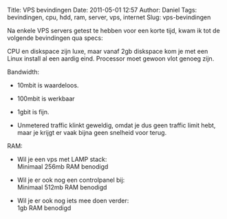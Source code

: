 Title: VPS bevindingen
Date: 2011-05-01 12:57
Author: Daniel
Tags: bevindingen, cpu, hdd, ram, server, vps, internet
Slug: vps-bevindingen

Na enkele VPS servers getest te hebben voor een korte tijd, kwam ik tot
de volgende bevindingen qua specs:

CPU en diskspace zijn luxe, maar vanaf 2gb diskspace kom je met een Linux install al een aardig eind. 
Processor moet gewoon vlot genoeg zijn.

Bandwidth: 

* 10mbit is waardeloos. 

* 100mbit is werkbaar

* 1gbit is fijn.

* Unmetered traffic klinkt geweldig, omdat je dus geen traffic limit hebt, maar je
krijgt er vaak bijna geen snelheid voor terug.

RAM:
  
* Wil je een vps met LAMP stack:  
Minimaal 256mb RAM benodigd  

* Wil je er ook nog een controlpanel bij:  
Minimaal 512mb RAM benodigd

* Wil je er ook nog iets mee doen verder:  
1gb RAM benodigd